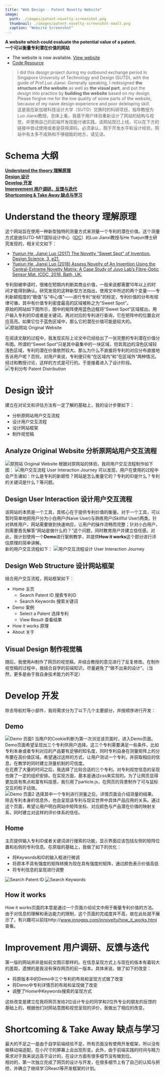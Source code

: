 ```yaml
---
title: "Web Design - Patent Novelty Website"
image: 
  path: ./images/patent-novelty-screenshot.png
  thumbnail: ./images/patent-novelty-screenshot-small.png
  caption: "Website Screenshot"
---
```

**A website which could evaluate the potential value of a patent.**<br>
**一个可以衡量专利潜在价值的网站**
- The website is now available. [View website](http://www.innogps.com/innovelty/index.html) <br>
- <i class="fab fa-github"></i> [Code Resource](https://github.com/yanzhanglee/Patent-Novelty-Website)

> I did this design project during my outbound exchange period in Singapore University of Technology and Design (SUTD), with the guide of Prof.Luo Jianxi. Generally speaking, I redesigned **the structure of the website** as well as **the visual part**, and put the design into practice by **building the website** based on my design. Please forgive me for the low quality of some parts of the website, because of my naive design experience and poor deleloping skill. <br>
> 这是我在新加坡科技设计大学（SUTD）交换时的科研项目，指导教授为Luo Jianxi教授。总体上看，我基于用户体验重新设计了网站的结构与视觉，并使用自己的前端开发技能付诸实践。该网站现已上线，可以在下方的链接中尝试使用或者是获得源码。必须承认，囿于开发水平和设计经验，网站中有太多不成熟和不够细致的地方，请见谅。

# Schema 大纲
**[Understand the theory 理解原理](#understand-the-theory-理解原理)**
<br>
**[Design 设计](#design-设计)**
<br>
**[Develop 开发](#develop-开发)**
<br>
**[Improvement 用户调研、反馈与迭代](#improvement-用户调研反馈与迭代)**
<br>
**[Shortcoming & Take Away 缺点与学习](#shortcoming-take-away-缺点与学习)**


# Understand the theory 理解原理
这个网站旨在使用一种新型独特的测量方式来测量一个专利的潜在价值。这个测量方式是由SUTD-MIT国际设计中心（[IDC](https://idc.sutd.edu.sg/)）的Luo Jianxi教授与He Yuejun博士研究发现的，相关论文如下：
<br>
- [Yuejun He, Jianxi Luo (2017) The Novelty “Sweet Spot” of Invention. Design Science, 3, e21.](https://www.cambridge.org/core/journals/design-science/article/novelty-sweet-spot-of-invention/48206051FC302693D375AB151B3BA9C7)
- [Yuejun He, Jianxi Luo (2018) Assess Novelty of An Invention Using the Central-Extreme Novelty Matrix: A Case Study of Juvo Lab’s Fibre-Optic Sensor Mat. ICDC, 2018, Bath, UK.](https://www.designsociety.org/publication/40709/ASSESS+NOVELTY+OF+AN+INVENTION+USING+THE+CENTRAL-EXTREME+NOVELTY+MATRIX%3A+A+CASE+STUDY+OF+JUVO+LAB%27S+FIBRE-OPTIC+SENSOR+MAT)

专利刚被申请时，很难在短期内判断其商业价值，一般来说都需要10年以上的时间才能得到确认。研究发现的这种新型方法指出，使用文中所述的两个变量——专利新颖程度的“极值”与“中心值”——进行专利“坐标”的标定，专利价值的分布有规律可循，其中有价值专利密度最高的区域被称之为“Sweet Spot”。
<br>
原始的网站如下图所示，图中的矩阵使用蓝色边框将“Sweet Spot”区域框出。用户输入专利的ID或者是关键词，再对对应的专利进行查询，它在矩阵中的位置会对应高亮。如果它位于蓝色区域中，那么它的潜在价值可能是较大的。
![原始网站 Original Website](http://img.oh-eureka.com/pics/2019-02-27-original-website.jpg)

在阅读文献的过程中，我发现实际上论文中已经给出了一张完整的专利潜在价值分布图。所谓的“Sweet Spot”只是其中最集中的一块区域，但其周边的深色区域较浅色区域，专利的潜在价值依然较大。那么为什么不直接将专利的对应分布直接地告诉用户呢？否则，对用户来说，专利便只有“在区域内”和“在区域外”两种情况。经过和教授讨论，这样的方式是可行的。于是接着进入了设计阶段。
![专利分布 Patent Distribution](http://img.oh-eureka.com/pics/2019-02-27-patent-distribution.png)

# Design 设计

建立在对论文和评估方法有一定了解的基础上，我的设计步骤如下：
- 分析原网站用户交互流程
- 设计用户交互流程
- 设计网站框架
- 制作视觉稿

## Analyze Original Website 分析原网站用户交互流程
![原网站 Original Website](http://img.oh-eureka.com/pics/2019-02-27-original-website-view.png)
根据对原网站的体验，我将用户交互流程制作如下图：
![用户交互流程 User Interaction Journey](http://img.oh-eureka.com/pics/2019-02-27-original-user-journey.png)
可以发现，用户在使用的过程中会产生诸如：什么是专利的新颖性？网站是怎么衡量它的？专利的ID是什么？专利的关键词是什么？等问题。<br>

## Design User Interaction 设计用户交互流程
该网站的本质是一个工具，其核心在于提供专利价值的衡量。对于一个工具，可以暂时简单地把用户分为小白用户(Naive User)与熟练用户(Skillful User)两类。针对熟练用户，网站需要做到快速响应，让用户的操作流畅而完整；针对小白用户，则需要首先解答“网站是做什么的？”这个问题，同时教育用户并建立信任感。对此，我计划使用一个**Demo**进行案例教学，并提供**How it works**这个部分进行评估原理的简单讲解。<br>
新的用户交互流程如下：
![用户交互流程设计 User Interaction Journey](http://img.oh-eureka.com/pics/2019-02-27-new-user-journey-1.png)

## Design Web Structure 设计网站框架
结合用户交互流程，网站框架如下：
- Home 主页
  - Search Patent ID 搜索专利ID
  - Search Keywords 搜索关键词
- Demo 案例
  - Select a Patent 选择专利
  - View Result 查看结果
- How it works 原理
- About 关于

## Visual Design 制作视觉稿
随后，我使用Ai制作了网页的视觉稿，并结合教授的意见进行了反复修改。在制作视觉稿的过程中，我结合自学的前端知识，尽量避免了“做不出来的设计”。（当然，更多是由于我自身技术能力的不足）

# Develop 开发
除去导航栏等小部件，我将需求分为了以下几个主要部分，并按顺序进行开发：
## Demo
![Demo 页面1](http://img.oh-eureka.com/pics/2019-02-27-DEMO1.jpg)
当用户的Cookie判断为第一次浏览该页面时，进入Demo页面。Demo页面希望呈现出三个专利供用户选择。这三个专利需要满足一些条件，比如专利本身或者专利对应的产品要有足够的知名度，同时专利自身在测量矩阵上的分布要在高价值区域。希望通过这样的方式，让用户测试一个专利，并获取相应的信息，在教学的同时建立测量机制的可信度。<br>
在花费了大量的时间之后，我选择了比较合适的三个专利。对专利视觉信息的呈现也做了一定的组织安排。在实现方面，基本是通过css来实现的。为了让网页显得更加具有焦点和富有科技感，我引用了particle.js，在网页的背景制作了可与鼠标交互的粒子动效。<br>
![Demo 页面2](http://img.oh-eureka.com/pics/2019-02-28-DEMO2.jpg)
选择其中一个专利进行测量之后，详情页面会介绍测量的结果。除去专利本身的信息外，也会呈现该专利与现实世界中具体产品应用的关系。通过这个页面，希望让用户明白网站中矩阵坐标、对应颜色与产品潜在价值的映射关系，同时建立对这样的评价体系的信任。

## Home
主页提供输入专利ID或者关键词进行搜索的功能，显示界面应该包括左侧的矩阵位置和右侧的专利信息。在原版的基础上，我做了如下的优化：
- 将Keywords和ID的输入框进行微调
- 将原本不具有强度的矩阵转换为现在具有强度的矩阵，通过颜色表示价值高低
- 将专利信息的呈现进行调整

![Search Patent ID](http://img.oh-eureka.com/pics/2019-03-01-ID.jpg)
![Search Keywords](http://img.oh-eureka.com/pics/2019-03-01-KEYWORD.png)

## How it works
How it works页面的本意是通过一个页面介绍论文中用于衡量专利价值的方法。由于对信息的理解和表达能力的限制，这个页面的完成度并不高，故在此处就不展示了，有兴趣可以前往http://www.innogps.com/innovelty/how_it_works.html 查看。

# Improvement 用户调研、反馈与迭代
第一版的网站并非是如前文图示那样的。在信息呈现方式上与现在的版本有着较大的差距，遗憾的是我没有保存网页的前一版本。具体来说，做了如下的改变：
- 将原版本中的Demo中三个专利的布局和呈现方式做了改变
- 将Demo中专利详情页的布局和呈现做了改变
- 调整了Home中Keywords搜索的呈现方式

这些改变是建立在我将网页发给2位设计专业的同学和2位外专业的朋友的反馈的基础上的，根据他们对网站意图和视觉呈现的评价，我做出了相应的改变。

# Shortcoming & Take Away 缺点与学习
最大的不足之一是由于自学前端经验不足，所有页面没有使用开发框架，所以没有做移动端适配，在小尺寸的屏幕上会出现形变。此外，由于前端实践的时间与精力需求对于我来说远高于设计的，在设计方面有很多细节没有做到位。<br>
相对的，第一次独立完成了网页的设计与开发，在很多细节上有了自己的认知与把控，并确立了继续学习React等开发框架的计划。

